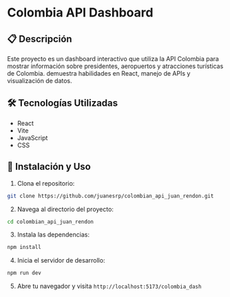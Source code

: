 # Colombia API Dashboard

## 📋 Descripción

Este proyecto es un dashboard interactivo que utiliza la API Colombia para mostrar información sobre presidentes, aeropuertos y atracciones turísticas de Colombia. demuestra habilidades en React, manejo de APIs y visualización de datos.

## 🛠️ Tecnologías Utilizadas

- React
- Vite
- JavaScript
- CSS

## 🚀 Instalación y Uso

1. Clona el repositorio:

```bash
git clone https://github.com/juanesrp/colombian_api_juan_rendon.git
```

2. Navega al directorio del proyecto:

```bash
cd colombian_api_juan_rendon
```

3. Instala las dependencias:

```bash
npm install
```

4. Inicia el servidor de desarrollo:

```bash
npm run dev
```

5. Abre tu navegador y visita `http://localhost:5173/colombia_dash`

